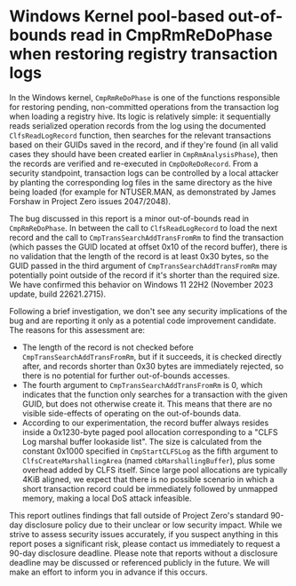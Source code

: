 # Windows Kernel pool-based out-of-bounds read in CmpRmReDoPhase when restoring registry transaction logs

In the Windows kernel, `CmpRmReDoPhase` is one of the functions responsible for restoring pending, non-committed operations from the transaction log when loading a registry hive. Its logic is relatively simple: it sequentially reads serialized operation records from the log using the documented `ClfsReadLogRecord` function, then searches for the relevant transactions based on their GUIDs saved in the record, and if they're found (in all valid cases they should have been created earlier in `CmpRmAnalysisPhase`), then the records are verified and re-executed in `CmpDoReDoRecord`. From a security standpoint, transaction logs can be controlled by a local attacker by planting the corresponding log files in the same directory as the hive being loaded (for example for NTUSER.MAN, as demonstrated by James Forshaw in Project Zero issues 2047/2048).

The bug discussed in this report is a minor out-of-bounds read in `CmpRmReDoPhase`. In between the call to `ClfsReadLogRecord` to load the next record and the call to `CmpTransSearchAddTransFromRm` to find the transaction (which passes the GUID located at offset 0x10 of the record buffer), there is no validation that the length of the record is at least 0x30 bytes, so the GUID passed in the third argument of `CmpTransSearchAddTransFromRm` may potentially point outside of the record if it's shorter than the required size. We have confirmed this behavior on Windows 11 22H2 (November 2023 update, build 22621.2715).

Following a brief investigation, we don't see any security implications of the bug and are reporting it only as a potential code improvement candidate. The reasons for this assessment are:

- The length of the record is not checked before `CmpTransSearchAddTransFromRm`, but if it succeeds, it is checked directly after, and records shorter than 0x30 bytes are immediately rejected, so there is no potential for further out-of-bounds accesses.
- The fourth argument to `CmpTransSearchAddTransFromRm` is 0, which indicates that the function only searches for a transaction with the given GUID, but does not otherwise create it. This means that there are no visible side-effects of operating on the out-of-bounds data.
- According to our experimentation, the record buffer always resides inside a 0x1230-byte paged pool allocation corresponding to a "CLFS Log marshal buffer lookaside list". The size is calculated from the constant 0x1000 specified in `CmpStartCLFSLog` as the fifth argument to `ClfsCreateMarshallingArea` (named `cbMarshallingBuffer`), plus some overhead added by CLFS itself. Since large pool allocations are typically 4KiB aligned, we expect that there is no possible scenario in which a short transaction record could be immediately followed by unmapped memory, making a local DoS attack infeasible.

This report outlines findings that fall outside of Project Zero's standard 90-day disclosure policy due to their unclear or low security impact. While we strive to assess security issues accurately, if you suspect anything in this report poses a significant risk, please contact us immediately to request a 90-day disclosure deadline. Please note that reports without a disclosure deadline may be discussed or referenced publicly in the future. We will make an effort to inform you in advance if this occurs.